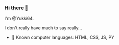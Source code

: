 ### Hi there 👋

I'm @Yukki64.

I don't really have much to say really...

- 📝 Known computer languages: HTML, CSS, JS, PY

<!--
**Yukki64/Yukki64** is a ✨ _special_ ✨ repository because its `README.md` (this file) appears on your GitHub profile.
-->
